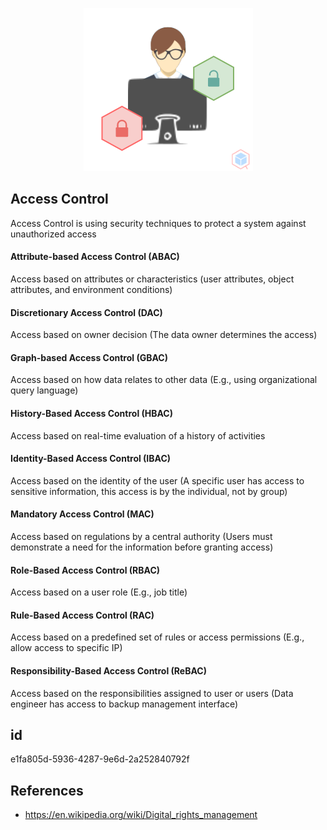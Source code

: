 <p align="center"> <img src="https://raw.githubusercontent.com/qeeqbox/access-control/main/access-control.png"></p>

## Access Control
Access Control is using security techniques to protect a system against unauthorized access

#### Attribute-based Access Control (ABAC)
Access based on attributes or characteristics (user attributes, object attributes, and environment conditions)

#### Discretionary Access Control (DAC)
Access based on owner decision (The data owner determines the access)

#### Graph-based Access Control (GBAC)
Access based on how data relates to other data (E.g., using organizational query language)

#### History-Based Access Control (HBAC)
Access based on real-time evaluation of a history of activities

#### Identity-Based Access Control (IBAC)
Access based on the identity of the user (A specific user has access to sensitive information, this access is by the individual, not by group)

#### Mandatory Access Control (MAC)
Access based on regulations by a central authority (Users must demonstrate a need for the information before granting access) 

#### Role-Based Access Control (RBAC)
Access based on a user role (E.g., job title)

#### Rule-Based Access Control (RAC)
Access based on a predefined set of rules or access permissions (E.g., allow access to specific IP)

#### Responsibility-Based Access Control (ReBAC)
Access based on the responsibilities assigned to user or users (Data engineer has access to backup management interface)

## id
e1fa805d-5936-4287-9e6d-2a252840792f

## References
- https://en.wikipedia.org/wiki/Digital_rights_management